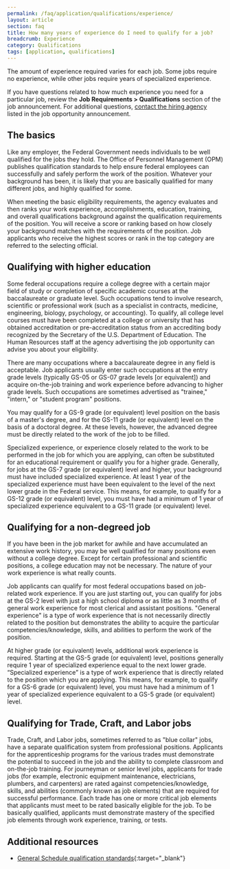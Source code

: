 ```yaml
---
permalink: /faq/application/qualifications/experience/
layout: article
section: faq
title: How many years of experience do I need to qualify for a job?
breadcrumb: Experience
category: Qualifications
tags: [application, qualifications]
---
```


The amount of experience required varies for each job. Some jobs require no experience, while other jobs require years of specialized experience.

If you have questions related to how much experience you need for a particular job, review the **Job Requirements > Qualifications** section of the job announcement. For additional questions, [contact the hiring agency](../../../../how-to/application/agency/contact/) listed in the job opportunity announcement.

## The basics

Like any employer, the Federal Government needs individuals to be well qualified for the jobs they hold. The Office of Personnel Management (OPM) publishes qualification standards to help ensure federal employees can successfully and safely perform the work of the position. Whatever your background has been, it is likely that you are basically qualified for many different jobs, and highly qualified for some.

When meeting the basic eligibility requirements, the agency evaluates and then ranks your work experience, accomplishments, education, training, and overall qualifications background against the qualification requirements of the position. You will receive a score or ranking based on how closely your background matches with the requirements of the position. Job applicants who receive the highest scores or rank in the top category are referred to the selecting official.

## Qualifying with higher education

Some federal occupations require a college degree with a certain major field of study or completion of specific academic courses at the baccalaureate or graduate level. Such occupations tend to involve research, scientific or professional work (such as a specialist in contracts, medicine, engineering, biology, psychology, or accounting). To qualify, all college level courses must have been completed at a college or university that has obtained accreditation or pre-accreditation status from an accrediting body recognized by the Secretary of the U.S. Department of Education. The Human Resources staff at the agency advertising the job opportunity can advise you about your eligibility.

There are many occupations where a baccalaureate degree in any field is acceptable. Job applicants usually enter such occupations at the entry grade levels (typically GS-05 or GS-07 grade levels [or equivalent]) and acquire on-the-job training and work experience before advancing to higher grade levels. Such occupations are sometimes advertised as "trainee," "intern," or "student program" positions.

You may qualify for a GS-9 grade (or equivalent) level position on the basis of a master's degree, and for the GS-11 grade (or equivalent) level on the basis of a doctoral degree. At these levels, however, the advanced degree must be directly related to the work of the job to be filled.

Specialized experience, or experience closely related to the work to be performed in the job for which you are applying, can often be substituted for an educational requirement or qualify you for a higher grade. Generally, for jobs at the GS-7 grade (or equivalent) level and higher, your background must have included specialized experience. At least 1 year of the specialized experience must have been equivalent to the level of the next lower grade in the Federal service. This means, for example, to qualify for a GS-12 grade (or equivalent) level, you must have had a minimum of 1 year of specialized experience equivalent to a GS-11 grade (or equivalent) level.


## Qualifying for a non-degreed job

If you have been in the job market for awhile and have accumulated an extensive work history, you may be well qualified for many positions even without a college degree. Except for certain professional and scientific positions, a college education may not be necessary. The nature of your work experience is what really counts.

Job applicants can qualify for most federal occupations based on job-related work experience. If you are just starting out, you can qualify for jobs at the GS-2 level with just a high school diploma or as little as 3 months of general work experience for most clerical and assistant positions. "General experience" is a type of work experience that is not necessarily directly related to the position but demonstrates the ability to acquire the particular competencies/knowledge, skills, and abilities to perform the work of the position.

At higher grade (or equivalent) levels, additional work experience is required. Starting at the GS-5 grade (or equivalent) level, positions generally require 1 year of specialized experience equal to the next lower grade. “Specialized experience” is a type of work experience that is directly related to the position which you are applying. This means, for example, to qualify for a GS-6 grade (or equivalent) level, you must have had a minimum of 1 year of specialized experience equivalent to a GS-5 grade (or equivalent) level.


## Qualifying for Trade, Craft, and Labor jobs

Trade, Craft, and Labor jobs, sometimes referred to as "blue collar" jobs, have a separate qualification system from professional positions. Applicants for the apprenticeship programs for the various trades must demonstrate the potential to succeed in the job and the ability to complete classroom and on-the-job training. For journeyman or senior level jobs, applicants for trade jobs (for example, electronic equipment maintenance, electricians, plumbers, and carpenters) are rated against competencies/knowledge, skills, and abilities (commonly known as job elements) that are required for successful performance. Each trade has one or more critical job elements that applicants must meet to be rated basically eligible for the job. To be basically qualified, applicants must demonstrate mastery of the specified job elements through work experience, training, or tests.

## Additional resources

* [General Schedule qualification standards](https://www.opm.gov/policy-data-oversight/classification-qualifications/general-schedule-qualification-standards/){:target="_blank"}
